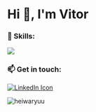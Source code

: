 <h1 align="left">Hi 👋, I'm Vitor</h1>
<p align="left"> <a href="https://github.com/ryo-ma/github-profile-trophy"></a> </p>

<h3 align="left">🌱 Skills:</h3>
<p align="left">
  <a href="https://skillicons.dev">
    <img src="https://skillicons.dev/icons?i=git,kubernetes,docker,mysql,postgres,aws,vim,neovim,python,c" />
  </a>

  <h3 align="left">📫 Get in touch:</h3>
  <a href="https://www.linkedin.com/in/vitorclima/" target="_blank">
    <img src="https://skillicons.dev/icons?i=linkedin," alt="LinkedIn Icon"/>
  </a>
  
  <p>
  </p>

<p>
  
<img align="left" src="https://github-readme-stats.vercel.app/api/top-langs?username=heiwaryuu&show_icons=true&locale=en&layout=compact" alt="heiwaryuu" />
</p>

